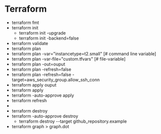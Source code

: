 # Terraform
- terraform fmt
- terraform init 
    -  terraform init -upgrade
    -  terraform init -backend=false
- terraform validate
- terraform plan
- terraform plan -var="instancetype=t2.small" [# command line variable]
- terraform plan -var-file="custom.tfvars" [# file-variable]
- terraform plan -out=ouput 
- terraform plan -refresh=false
- terraform plan -refresh=false -target=aws_security_group.allow_ssh_conn
- terraform apply ouput 
- terraform apply 
- terraform -auto-approve apply
- terraform refresh
- 
- terraform destroy
- terraform -auto-approve destroy
    - terraform destroy --target github_repository.example
- terraform graph > graph.dot

